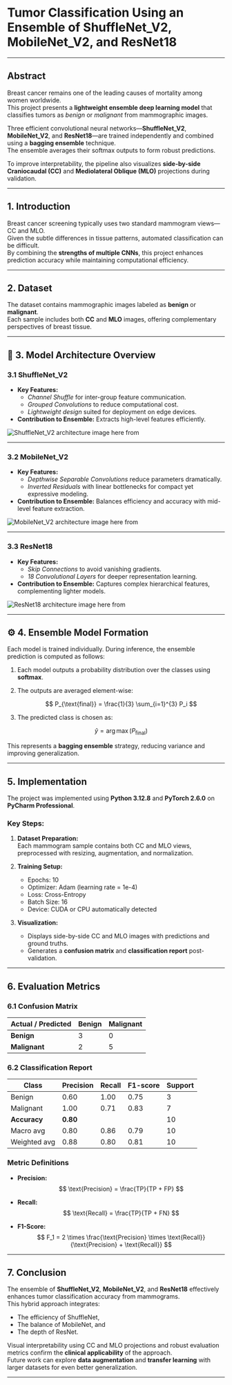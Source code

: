 # Tumor Classification Using an Ensemble of ShuffleNet_V2, MobileNet_V2, and ResNet18

---

##  Abstract

Breast cancer remains one of the leading causes of mortality among women worldwide.  
This project presents a **lightweight ensemble deep learning model** that classifies tumors as *benign* or *malignant* from mammographic images.  

Three efficient convolutional neural networks—**ShuffleNet_V2**, **MobileNet_V2**, and **ResNet18**—are trained independently and combined using a **bagging ensemble** technique.  
The ensemble averages their softmax outputs to form robust predictions.  

To improve interpretability, the pipeline also visualizes **side-by-side Craniocaudal (CC)** and **Mediolateral Oblique (MLO)** projections during validation.  

---

##  1. Introduction

Breast cancer screening typically uses two standard mammogram views—CC and MLO.  
Given the subtle differences in tissue patterns, automated classification can be difficult.  
By combining the **strengths of multiple CNNs**, this project enhances prediction accuracy while maintaining computational efficiency.

---

##  2. Dataset

The dataset contains mammographic images labeled as **benign** or **malignant**.  
Each sample includes both **CC** and **MLO** images, offering complementary perspectives of breast tissue.  

---

## 🧩 3. Model Architecture Overview

### 3.1 ShuffleNet_V2
- **Key Features:**
  - *Channel Shuffle* for inter-group feature communication.  
  - *Grouped Convolutions* to reduce computational cost.  
  - *Lightweight design* suited for deployment on edge devices.  
- **Contribution to Ensemble:** Extracts high-level features efficiently.  

![ShuffleNet_V2 architecture image here from](/images/shufflenet_v2.png)

---

### 3.2 MobileNet_V2
- **Key Features:**
  - *Depthwise Separable Convolutions* reduce parameters dramatically.  
  - *Inverted Residuals* with linear bottlenecks for compact yet expressive modeling.  
- **Contribution to Ensemble:** Balances efficiency and accuracy with mid-level feature extraction.  

![MobileNet_V2 architecture image here from](/images/mobilenet_v2.png)

---

### 3.3 ResNet18
- **Key Features:**
  - *Skip Connections* to avoid vanishing gradients.  
  - *18 Convolutional Layers* for deeper representation learning.  
- **Contribution to Ensemble:** Captures complex hierarchical features, complementing lighter models.  

![ResNet18 architecture image here from](/images/resnet18.png)

---

## ⚙️ 4. Ensemble Model Formation

Each model is trained individually. During inference, the ensemble prediction is computed as follows:

1. Each model outputs a probability distribution over the classes using **softmax**.  
2. The outputs are averaged element-wise:  

   $$
   P_{\text{final}} = \frac{1}{3} \sum_{i=1}^{3} P_i
   $$

3. The predicted class is chosen as:

   $$
   \hat{y} = \arg\max (P_{\text{final}})
   $$

This represents a **bagging ensemble** strategy, reducing variance and improving generalization.

---

##  5. Implementation

The project was implemented using **Python 3.12.8** and **PyTorch 2.6.0** on **PyCharm Professional**.

### Key Steps:
1. **Dataset Preparation:**  
   Each mammogram sample contains both CC and MLO views, preprocessed with resizing, augmentation, and normalization.

2. **Training Setup:**  
   - Epochs: 10  
   - Optimizer: Adam (learning rate = 1e-4)  
   - Loss: Cross-Entropy  
   - Batch Size: 16  
   - Device: CUDA or CPU automatically detected  

3. **Visualization:**  
   - Displays side-by-side CC and MLO images with predictions and ground truths.  
   - Generates a **confusion matrix** and **classification report** post-validation.

---

##  6. Evaluation Metrics

### 6.1 Confusion Matrix

| Actual / Predicted | Benign | Malignant |
|--------------------|---------|------------|
| **Benign**         | 3       | 0          |
| **Malignant**      | 2       | 5          |

### 6.2 Classification Report

| Class      | Precision | Recall | F1-score | Support |
|-------------|-----------|---------|-----------|----------|
| Benign      | 0.60      | 1.00    | 0.75      | 3        |
| Malignant   | 1.00      | 0.71    | 0.83      | 7        |
| **Accuracy**| **0.80**  |         |           | 10       |
| Macro avg   | 0.80      | 0.86    | 0.79      | 10       |
| Weighted avg| 0.88      | 0.80    | 0.81      | 10       |

### Metric Definitions

- **Precision:**  
  $$
  \text{Precision} = \frac{TP}{TP + FP}
  $$

- **Recall:**  
  $$
  \text{Recall} = \frac{TP}{TP + FN}
  $$

- **F1-Score:**  
  $$
  F_1 = 2 \times \frac{\text{Precision} \times \text{Recall}}{\text{Precision} + \text{Recall}}
  $$

---

##  7. Conclusion

The ensemble of **ShuffleNet_V2**, **MobileNet_V2**, and **ResNet18** effectively enhances tumor classification accuracy from mammograms.  
This hybrid approach integrates:
- The efficiency of ShuffleNet,  
- The balance of MobileNet, and  
- The depth of ResNet.  

Visual interpretability using CC and MLO projections and robust evaluation metrics confirm the **clinical applicability** of the approach.  
Future work can explore **data augmentation** and **transfer learning** with larger datasets for even better generalization.

---


